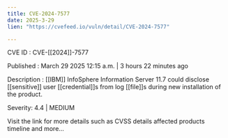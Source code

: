 ```yaml
---
title: CVE-2024-7577
date: 2025-3-29
lien: "https://cvefeed.io/vuln/detail/CVE-2024-7577"

---
```


CVE ID : CVE-[[2024]]-7577

Published :  March 29
2025
12:15 a.m. | 3 hours
22 minutes ago

Description : [[IBM]] InfoSphere Information Server 11.7 could disclose [[sensitive]] user [[credential]]s from log [[file]]s during new installation of the product.

Severity: 4.4 | MEDIUM

Visit the link for more details
such as CVSS details
affected products
timeline
and more...
